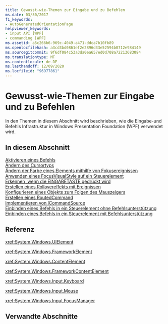 ```yaml
---
title: Gewusst-wie-Themen zur Eingabe und zu Befehlen
ms.date: 03/30/2017
f1_keywords:
- AutoGeneratedOrientationPage
helpviewer_keywords:
- input API [WPF]
- commanding [WPF]
ms.assetid: a5c266b6-969c-4049-a471-ddca7b10fb89
ms.openlocfilehash: a3cd3bd0861ef2e2896d33e52594b0712e984149
ms.sourcegitcommit: 9f6df084c53a3da0ea657ed0d708a72213683084
ms.translationtype: MT
ms.contentlocale: de-DE
ms.lasthandoff: 12/09/2020
ms.locfileid: "96977861"
---
```

# <a name="input-and-commands-how-to-topics"></a>Gewusst-wie-Themen zur Eingabe und zu Befehlen
In den Themen in diesem Abschnitt wird beschrieben, wie die Eingabe-und Befehls Infrastruktur in Windows Presentation Foundation (WPF) verwendet wird.  
  
## <a name="in-this-section"></a>In diesem Abschnitt  
 [Aktivieren eines Befehls](how-to-enable-a-command.md)  
 [Ändern des Cursortyps](how-to-change-the-cursor-type.md)  
 [Ändern der Farbe eines Elements mithilfe von Fokusereignissen](how-to-change-the-color-of-an-element-using-focus-events.md)  
 [Anwenden eines FocusVisualStyle auf ein Steuerelement](how-to-apply-a-focusvisualstyle-to-a-control.md)  
 [Erkennen, wenn die EINGABETASTE gedrückt wird](how-to-detect-when-the-enter-key-pressed.md)  
 [Erstellen eines Rollovereffekts mit Ereignissen](how-to-create-a-rollover-effect-using-events.md)  
 [Konfigurieren eines Objekts zum Folgen des Mauszeigers](how-to-make-an-object-follow-the-mouse-pointer.md)  
 [Erstellen eines RoutedCommand](how-to-create-a-routedcommand.md)  
 [Implementieren von ICommandSource](how-to-implement-icommandsource.md)  
 [Einbinden eines Befehls in ein Steuerelement ohne Befehlsunterstützung](how-to-hook-up-a-command-to-a-control-with-no-command-support.md)  
 [Einbinden eines Befehls in ein Steuerelement mit Befehlsunterstützung](how-to-hook-up-a-command-to-a-control-with-command-support.md)  
  
## <a name="reference"></a>Referenz  
 <xref:System.Windows.UIElement>  
  
 <xref:System.Windows.FrameworkElement>  
  
 <xref:System.Windows.ContentElement>  
  
 <xref:System.Windows.FrameworkContentElement>  
  
 <xref:System.Windows.Input.Keyboard>  
  
 <xref:System.Windows.Input.Mouse>  
  
 <xref:System.Windows.Input.FocusManager>  
  
## <a name="related-sections"></a>Verwandte Abschnitte
